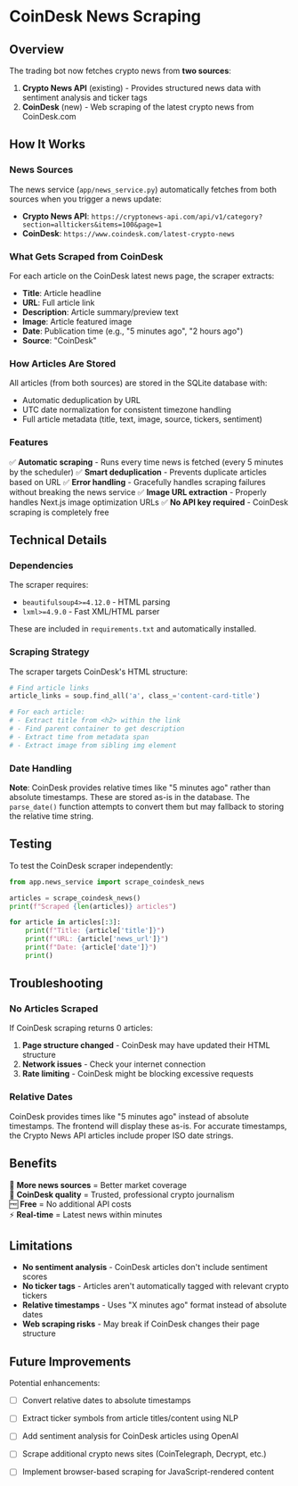 # CoinDesk News Scraping

## Overview

The trading bot now fetches crypto news from **two sources**:

1. **Crypto News API** (existing) - Provides structured news data with sentiment analysis and ticker tags
2. **CoinDesk** (new) - Web scraping of the latest crypto news from CoinDesk.com

## How It Works

### News Sources

The news service (`app/news_service.py`) automatically fetches from both sources when you trigger a news update:

- **Crypto News API**: `https://cryptonews-api.com/api/v1/category?section=alltickers&items=100&page=1`
- **CoinDesk**: `https://www.coindesk.com/latest-crypto-news`

### What Gets Scraped from CoinDesk

For each article on the CoinDesk latest news page, the scraper extracts:

- **Title**: Article headline
- **URL**: Full article link
- **Description**: Article summary/preview text
- **Image**: Article featured image
- **Date**: Publication time (e.g., "5 minutes ago", "2 hours ago")
- **Source**: "CoinDesk"

### How Articles Are Stored

All articles (from both sources) are stored in the SQLite database with:

- Automatic deduplication by URL
- UTC date normalization for consistent timezone handling
- Full article metadata (title, text, image, source, tickers, sentiment)

### Features

✅ **Automatic scraping** - Runs every time news is fetched (every 5 minutes by the scheduler)
✅ **Smart deduplication** - Prevents duplicate articles based on URL
✅ **Error handling** - Gracefully handles scraping failures without breaking the news service
✅ **Image URL extraction** - Properly handles Next.js image optimization URLs
✅ **No API key required** - CoinDesk scraping is completely free

## Technical Details

### Dependencies

The scraper requires:
- `beautifulsoup4>=4.12.0` - HTML parsing
- `lxml>=4.9.0` - Fast XML/HTML parser

These are included in `requirements.txt` and automatically installed.

### Scraping Strategy

The scraper targets CoinDesk's HTML structure:

```python
# Find article links
article_links = soup.find_all('a', class_='content-card-title')

# For each article:
# - Extract title from <h2> within the link
# - Find parent container to get description
# - Extract time from metadata span
# - Extract image from sibling img element
```

### Date Handling

**Note**: CoinDesk provides relative times like "5 minutes ago" rather than absolute timestamps. These are stored as-is in the database. The `parse_date()` function attempts to convert them but may fallback to storing the relative time string.

## Testing

To test the CoinDesk scraper independently:

```python
from app.news_service import scrape_coindesk_news

articles = scrape_coindesk_news()
print(f"Scraped {len(articles)} articles")

for article in articles[:3]:
    print(f"Title: {article['title']}")
    print(f"URL: {article['news_url']}")
    print(f"Date: {article['date']}")
    print()
```

## Troubleshooting

### No Articles Scraped

If CoinDesk scraping returns 0 articles:

1. **Page structure changed** - CoinDesk may have updated their HTML structure
2. **Network issues** - Check your internet connection
3. **Rate limiting** - CoinDesk might be blocking excessive requests

### Relative Dates

CoinDesk provides times like "5 minutes ago" instead of absolute timestamps. The frontend will display these as-is. For accurate timestamps, the Crypto News API articles include proper ISO date strings.

## Benefits

🎯 **More news sources** = Better market coverage  
📰 **CoinDesk quality** = Trusted, professional crypto journalism  
🆓 **Free** = No additional API costs  
⚡ **Real-time** = Latest news within minutes

## Limitations

- **No sentiment analysis** - CoinDesk articles don't include sentiment scores
- **No ticker tags** - Articles aren't automatically tagged with relevant crypto tickers
- **Relative timestamps** - Uses "X minutes ago" format instead of absolute dates
- **Web scraping risks** - May break if CoinDesk changes their page structure

## Future Improvements

Potential enhancements:

- [ ] Convert relative dates to absolute timestamps
- [ ] Extract ticker symbols from article titles/content using NLP
- [ ] Add sentiment analysis for CoinDesk articles using OpenAI
- [ ] Scrape additional crypto news sites (CoinTelegraph, Decrypt, etc.)
- [ ] Implement browser-based scraping for JavaScript-rendered content

